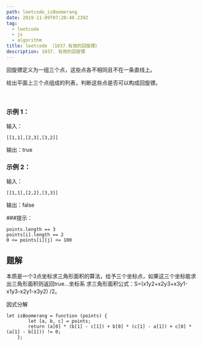 ```yaml
---
path: leetcode_isBoomerang
date: 2019-11-09T07:28:48.239Z
tag:
  - leetcode
  - js
  - algorithm
title: leetcode （1037.有效的回旋镖）
description: 1037. 有效的回旋镖
---
```

回旋镖定义为一组三个点，这些点各不相同且不在一条直线上。

给出平面上三个点组成的列表，判断这些点是否可以构成回旋镖。

 

### 示例 1：

输入：

```[[1,1],[2,3],[3,2]]```

输出：true

### 示例 2：

输入：

```[[1,1],[2,2],[3,3]]```

输出：false
 

###提示：

```
points.length == 3
points[i].length == 2
0 <= points[i][j] <= 100
```

## 题解

本质是一个3点坐标求三角形面积的算法，给予三个坐标点，如果这三个坐标能求出三角形面积则返回true...坐标系 求三角形面积公式：S=(x1y2+x2y3+x3y1-x1y3-x2y1-x3y2) /2。

 因式分解

```
let isBoomerang = function (points) {
		let [a, b, c] = points;
		return (a[0] * (b[1] - c[1]) + b[0] * (c[1] - a[1]) + c[0] * (a[1] - b[1])) != 0;
	};
```
